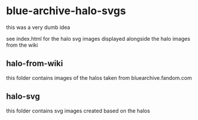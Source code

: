 # blue-archive-halo-svgs

this was a very dumb idea

see index.html for the halo svg images displayed alongside the halo images from
the wiki

## halo-from-wiki

this folder contains images of the halos taken from bluearchive.fandom.com

## halo-svg

this folder contains svg images created based on the halos
